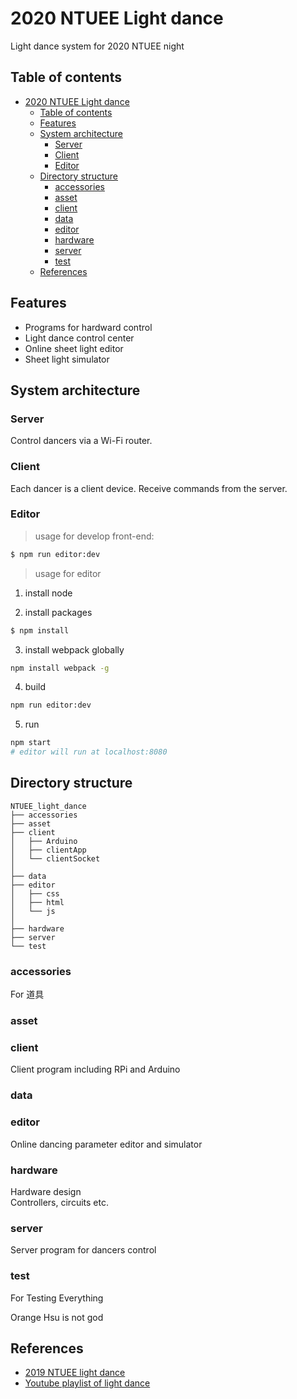 # 2020 NTUEE Light dance
Light dance system for 2020 NTUEE night

## Table of contents
- [2020 NTUEE Light dance](#2020-ntuee-light-dance)
  - [Table of contents](#table-of-contents)
  - [Features](#features)
  - [System architecture](#system-architecture)
    - [Server](#server)
    - [Client](#client)
    - [Editor](#editor)
  - [Directory structure](#directory-structure)
    - [accessories](#accessories)
    - [asset](#asset)
    - [client](#client-1)
    - [data](#data)
    - [editor](#editor-1)
    - [hardware](#hardware)
    - [server](#server-1)
    - [test](#test)
  - [References](#references)

## Features
- Programs for hardward control
- Light dance control center
- Online sheet light  editor
- Sheet light simulator

## System architecture

### Server
Control dancers via a Wi-Fi router. 

### Client
Each dancer is a client device. Receive commands from the server.

### Editor
> usage for develop front-end:

```bash
$ npm run editor:dev 
```

> usage for editor

1. install node

2. install packages
```bash
$ npm install
```

3. install webpack globally
```bash
npm install webpack -g
```

4. build
```bash
npm run editor:dev
```

5. run
```bash
npm start
# editor will run at localhost:8080
```


## Directory structure

```
NTUEE_light_dance
├── accessories
├── asset
├── client
│   ├── Arduino
│   ├── clientApp
│   └── clientSocket
│
├── data
├── editor
│   ├── css
│   ├── html
│   └── js
│
├── hardware
├── server
└── test
```
### accessories
For 道具

### asset
### client
Client program including RPi and Arduino  

### data
### editor
Online dancing parameter editor and simulator  

### hardware
Hardware design  
Controllers, circuits etc.  

### server
Server program for dancers control  

### test
For Testing Everything  

Orange Hsu is not god

## References
- [2019 NTUEE light dance](https://github.com/andyh0913/NTUEE_light_dance)
- [Youtube playlist of light dance](https://www.youtube.com/watch?v=5fHv55kS9Lo)